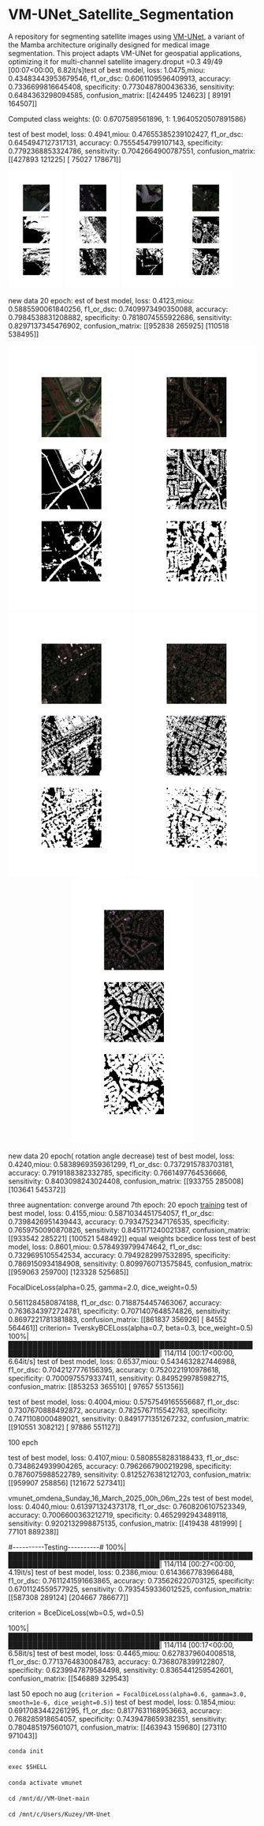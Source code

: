 # VM-UNet_Satellite_Segmentation
A repository for segmenting satellite images using [VM-UNet](https://github.com/JCruan519/VM-UNet), a variant of the Mamba architecture originally designed for medical image segmentation. This project adapts VM-UNet for geospatial applications, optimizing it for multi-channel satellite imagery.droput =0.3
 49/49 [00:07<00:00,  6.82it/s]test of best model, loss: 1.0475,miou: 0.43483443953679546, f1_or_dsc: 0.6061109596409913, accuracy: 0.7336699816645408,                 specificity: 0.7730487800436336, sensitivity: 0.6484363298094585, confusion_matrix: [[424495 124623]
 [ 89191 164507]]

 Computed class weights: {0: 0.6707589561896, 1: 1.9640520507891586}

 test of best model, loss: 0.4941,miou: 0.47655385239102427, f1_or_dsc: 0.6454947127317131, accuracy: 0.7555454799107143,                 specificity: 0.7792368853324786, sensitivity: 0.7042664900787551, confusion_matrix: [[427893 121225]
 [ 75027 178671]]

 <p float="left">
  <img src="https://github.com/f-kuzey-edes-huyal/VM-UNet_Satellite_Segmentation/blob/main/images/0.png" width="22%" />
  <img src="https://github.com/f-kuzey-edes-huyal/VM-UNet_Satellite_Segmentation/blob/main/images/10.png" width="22%" />
  <img src="https://github.com/f-kuzey-edes-huyal/VM-UNet_Satellite_Segmentation/blob/main/images/20.png" width="22%" />
  <img src="https://github.com/f-kuzey-edes-huyal/VM-UNet_Satellite_Segmentation/blob/main/images/30.png" width="22%" />
</p>

new data 20 epoch:
est of best model, loss: 0.4123,miou: 0.5885590061840256, f1_or_dsc: 0.7409973490350088, accuracy: 0.7984538831208882,                 specificity: 0.7818074555922686, sensitivity: 0.8297137345476902, confusion_matrix: [[952838 265925]
 [110518 538495]]

 <p align="center">
  <img src="https://github.com/f-kuzey-edes-huyal/VM-UNet_Satellite_Segmentation/blob/main/images/newdata_20epochs/0.png" width="250" />
  <img src="https://github.com/f-kuzey-edes-huyal/VM-UNet_Satellite_Segmentation/blob/main/images/newdata_20epochs/10.png" width="250" />
  <img src="https://github.com/f-kuzey-edes-huyal/VM-UNet_Satellite_Segmentation/blob/main/images/newdata_20epochs/20.png" width="250" />
  <img src="https://github.com/f-kuzey-edes-huyal/VM-UNet_Satellite_Segmentation/blob/main/images/newdata_20epochs/30.png" width="250" />
  <img src="https://github.com/f-kuzey-edes-huyal/VM-UNet_Satellite_Segmentation/blob/main/images/newdata_20epochs/40.png" width="250" />
  <!-- Add more images here up to image50.png -->
</p>

new data 20 epoch( rotation angle decrease)
test of best model, loss: 0.4240,miou: 0.5838969359361299, f1_or_dsc: 0.7372915783703181, accuracy: 0.7919188382332785,                 specificity: 0.7661497764536666, sensitivity: 0.8403098243024408,  confusion_matrix: [[933755 285008]
 [103641 545372]]

three augnentation: converge around 7th epoch: 20 epoch [training](https://github.com/f-kuzey-edes-huyal/VM-UNet_Satellite_Segmentation/blob/main/config_setting_new.py)
test of best model, loss: 0.4155,miou: 0.5871034451754057, f1_or_dsc: 0.7398426951439443, accuracy: 0.7934752347176535,                 specificity: 0.7659750090870826, sensitivity: 0.8451171240021387, confusion_matrix: [[933542 285221]
 [100521 548492]]
equal weights bcedice loss 
test of best model, loss: 0.8601,miou: 0.5784939799474642, f1_or_dsc: 0.7329695105542534, accuracy: 0.7949282997532895,                 specificity: 0.7869150934184908, sensitivity: 0.8099760713575845, confusion_matrix: [[959063 259700]
 [123328 525685]]

 FocalDiceLoss(alpha=0.25, gamma=2.0, dice_weight=0.5)

  0.5611284580874188, f1_or_dsc: 0.7188754457463067, accuracy: 0.7636343972724781,                 specificity: 0.7071407648574826, sensitivity: 0.8697221781381883, confusion_matrix: [[861837 356926]
 [ 84552 564461]]
  criterion= TverskyBCELoss(alpha=0.7, beta=0.3, bce_weight=0.5)
100%|█████████████████████████████████████████████████████████████████████████████████| 114/114 [00:17<00:00,  6.64it/s]
test of best model, loss: 0.6537,miou: 0.5434632827446988, f1_or_dsc: 0.7042127776156395, accuracy: 0.7520221910978618,                 specificity: 0.7000975579337411, sensitivity: 0.8495299785982715, confusion_matrix: [[853253 365510]
 [ 97657 551356]]

 test of best model, loss: 0.4004,miou: 0.5757549165556687, f1_or_dsc: 0.7307670888492872, accuracy: 0.7825767115542763,                 specificity: 0.7471108000489021, sensitivity: 0.8491771351267232, confusion_matrix: [[910551 308212]
 [ 97886 551127]]

 100 epch 

 test of best model, loss: 0.4107,miou: 0.5808558283188433, f1_or_dsc: 0.7348624939904265, accuracy: 0.7962667900219298,                 specificity: 0.7876075988522789, sensitivity: 0.8125276381212703, confusion_matrix: [[959907 258856]
 [121672 527341]]

vmunet_omdena_Sunday_16_March_2025_00h_06m_22s
 test of best model, loss: 0.4040,miou: 0.613971324373178, f1_or_dsc: 0.7608206107523349, accuracy: 0.7006600363212719,                 specificity: 0.4652992943489118, sensitivity: 0.9202132998875135, confusion_matrix: [[419438 481999]
 [ 77101 889238]]

 #----------Testing----------#
100%|█████████████████████████████████████████████████████████████████████████████████| 114/114 [00:27<00:00,  4.19it/s]
test of best model, loss: 0.2386,miou: 0.6143667783966488, f1_or_dsc: 0.7611241591663865, accuracy: 0.735626220703125,                 specificity: 0.6701124559577925, sensitivity: 0.7935459336012525, confusion_matrix: [[587308 289124]
 [204667 786677]]

  criterion = BceDiceLoss(wb=0.5, wd=0.5)

100%|█████████████████████████████████████████████████████████████████████████████████| 114/114 [00:17<00:00,  6.58it/s]
test of best model, loss: 0.4465,miou: 0.6278379604008518, f1_or_dsc: 0.7713764830084783, accuracy: 0.7368078399122807,                 specificity: 0.6239947879584498, sensitivity: 0.8365441259542601, confusion_matrix: [[546889 329543]



last 50 epoch no  aug (```criterion = FocalDiceLoss(alpha=0.6, gamma=3.0, smooth=1e-6, dice_weight=0.5)```)
test of best model, loss: 0.1854,miou: 0.6917083442261295, f1_or_dsc: 0.8177631168953663, accuracy: 0.768285918654057,                 specificity: 0.7439478659382351, sensitivity: 0.7804851975601071, confusion_matrix: [[463943 159680]
 [273110 971043]]
```
conda init

exec $SHELL

conda activate vmunet

cd /mnt/d//VM-Unet-main

cd /mnt/c/Users/Kuzey/VM-Unet
```
